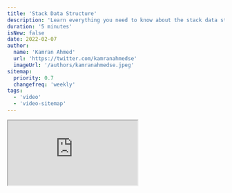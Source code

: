 ```yaml
---
title: 'Stack Data Structure'
description: 'Learn everything you need to know about the stack data structure'
duration: '5 minutes'
isNew: false
date: 2022-02-07
author:
  name: 'Kamran Ahmed'
  url: 'https://twitter.com/kamranahmedse'
  imageUrl: '/authors/kamranahmedse.jpeg'
sitemap:
  priority: 0.7
  changefreq: 'weekly'
tags:
  - 'video'
  - 'video-sitemap'
---
```


<iframe class="w-full aspect-video mb-5" src="https://www.youtube.com/embed/I5lq6sCuABE" title="Stack Data Structure"></iframe>
